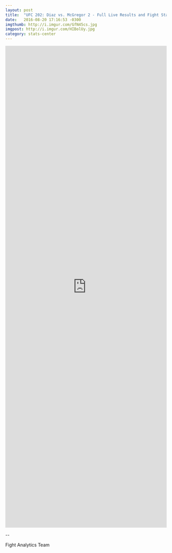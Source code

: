```yaml
---
layout: post
title:  "UFC 202: Diaz vs. McGregor 2 - Full Live Results and Fight Stats"
date:   2016-08-20 17:16:53 -0300
imgthumb: http://i.imgur.com/GfN45cs.jpg
imgpost: http://i.imgur.com/HIBolUy.jpg
category: stats-center
---
```


<iframe src="http://live.fightanalytics.cc/?live=true/#!/events/57aba444c243b94b74ef8979/new/iframe" width="100%" height="1500" frameborder="0"></iframe> 

-- 

Fight Analytics Team
